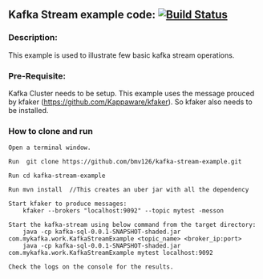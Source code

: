 ## Kafka Stream example code: [![Build Status](https://travis-ci.org/bmv126/kafka-stream-example.svg?branch=master)](https://travis-ci.org/bmv126/kafka-stream-example)

### Description:

This example is used to illustrate few basic kafka stream operations. 

### Pre-Requisite:

Kafka Cluster needs to be setup.
This example uses the message prouced by kfaker (https://github.com/Kappaware/kfaker). So kfaker also needs to be installed.

### How to clone and run
    Open a terminal window.
    
    Run  git clone https://github.com/bmv126/kafka-stream-example.git
	
    Run cd kafka-stream-example
	
    Run mvn install  //This creates an uber jar with all the dependency
	
	Start kfaker to produce messages:
		kfaker --brokers "localhost:9092" --topic mytest -messon
				
	Start the kafka-stream using below command from the target directory:
		java -cp kafka-sql-0.0.1-SNAPSHOT-shaded.jar  com.mykafka.work.KafkaStreamExample <topic_name> <broker_ip:port>
		java -cp kafka-sql-0.0.1-SNAPSHOT-shaded.jar  com.mykafka.work.KafkaStreamExample mytest localhost:9092
			
	Check the logs on the console for the results.
